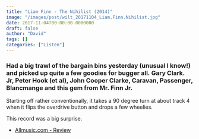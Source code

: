 ```yaml
---
title: "Liam Finn - The Nihilist (2014)"
image: "/images/post/wilt_20171104_Liam.Finn.Nihilist.jpg"
date: 2017-11-04T00:00:00.0000000
draft: false
author: "David"
tags: []
categories: ["Listen"]
---
```

### Had a big trawl of the bargain bins yesterday (unusual I know!) and picked up quite a few goodies for bugger all. Gary Clark. Jr, Peter Hook (et al), John Cooper Clarke, Caravan, Passenger, Blancmange and this gem from Mr. Finn Jr.

 Starting off rather conventionally, it takes a 90 degree turn at about track 4 when it flips the overdrive button and drops a few wheelies. 

 This record was a big surprise. 

-  [Allmusic.com - Review](https://www.allmusic.com/album/the-nihilist-mw0002636149)
